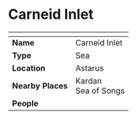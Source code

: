 # Carneid Inlet

| []() | |
| --- | --- |
| **Name** | Carneid Inlet |
| **Type** | Sea |
| **Location** | Astarus |
| **Nearby Places** | Kardan<br />Sea of Songs |
| **People** | |
